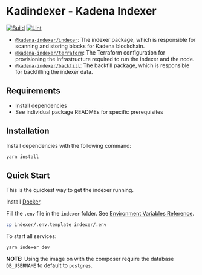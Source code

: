# Kadindexer - Kadena Indexer

[![Build](https://github.com/hack-a-chain-software/indexer-kadena/actions/workflows/indexer.yml/badge.svg)](https://github.com/hack-a-chain-software/indexer-kadena/actions/workflows/indexer.yml)
[![Lint](https://github.com/hack-a-chain-software/indexer-kadena/actions/workflows/lint.yml/badge.svg)](https://github.com/hack-a-chain-software/indexer-kadena/actions/workflows/lint.yml)

- [`@kadena-indexer/indexer`](indexer/README.md): The indexer package, which is responsible for scanning and storing blocks for Kadena blockchain.
- [`@kadena-indexer/terraform`](terraform/README.md): The Terraform configuration for provisioning the infrastructure required to run the indexer and the node.
- [`@kadena-indexer/backfill`](backfill/README.md): The backfill package, which is responsible for backfilling the indexer data.

## Requirements

- Install dependencies
- See individual package READMEs for specific prerequisites

## Installation

Install dependencies with the following command:

```bash
yarn install
```

## Quick Start

This is the quickest way to get the indexer running.

Install [Docker](https://www.docker.com/).

Fill the `.env` file in the `indexer` folder. See [Environment Variables Reference](../indexer/README.md#32-environment-variables-reference).

```bash
cp indexer/.env.template indexer/.env
```

To start all services:

```bash
yarn indexer dev
```

**NOTE:** Using the image on with the composer require the database `DB_USERNAME` to default to `postgres`.

